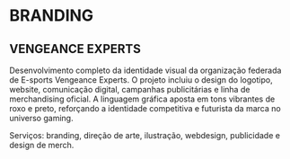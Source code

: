 # BRANDING

## VENGEANCE EXPERTS

Desenvolvimento completo da identidade visual da organização federada de E-sports Vengeance Experts. O projeto incluiu o design do logotipo, website, comunicação digital, campanhas publicitárias e linha de merchandising oficial. A linguagem gráfica aposta em tons vibrantes de roxo e preto, reforçando a identidade competitiva e futurista da marca no universo gaming.

Serviços: branding, direção de arte, ilustração, webdesign, publicidade e design de merch.
